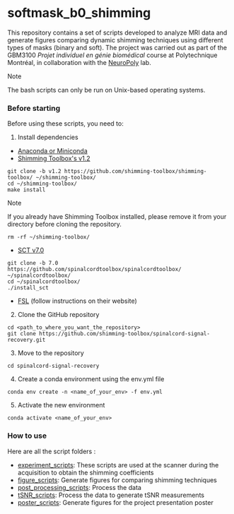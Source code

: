 # softmask_b0_shimming

This repository contains a set of scripts developed to analyze MRI data and generate figures comparing dynamic shimming techniques using different types of masks (binary and soft). The project was carried out as part of the GBM3100 _Projet individuel en génie biomédical_ course at Polytechnique Montréal, in collaboration with the [NeuroPoly](https://neuro.polymtl.ca) lab.

> [!NOTE]  
> The bash scripts can only be run on Unix-based operating systems.

### Before starting

Before using these scripts, you need to:
1. Install dependencies
* [Anaconda or Miniconda](https://www.anaconda.com/download/success)
* [Shimming Toolbox's v1.2](https://github.com/shimming-toolbox/shimming-toolbox/releases/tag/v1.2)
```
git clone -b v1.2 https://github.com/shimming-toolbox/shimming-toolbox/ ~/shimming-toolbox/
cd ~/shimming-toolbox/
make install
```
>[!NOTE]
> If you already have Shimming Toolbox installed, please remove it from your directory before cloning the repository.
```
rm -rf ~/shimming-toolbox/
```
* [SCT v7.0](https://github.com/spinalcordtoolbox/spinalcordtoolbox/releases/tag/7.0)
```
git clone -b 7.0 https://github.com/spinalcordtoolbox/spinalcordtoolbox/ ~/spinalcordtoolbox/
cd ~/spinalcordtoolbox/
./install_sct
```
* [FSL](https://fsl.fmrib.ox.ac.uk/fsl/docs/#/install/index) (follow instructions on their website)
2. Clone the GitHub repository
```
cd <path_to_where_you_want_the_repository>
git clone https://github.com/shimming-toolbox/spinalcord-signal-recovery.git
```
3. Move to the repository
```
cd spinalcord-signal-recovery
```
4. Create a conda environment using the env.yml file
```
conda env create -n <name_of_your_env> -f env.yml
```
5. Activate the new environment
```
conda activate <name_of_your_env>
```

### How to use

Here are all the script folders :
* [experiment_scripts](https://github.com/AntoineGuenette/softmask_b0_shimming/tree/main/experiment_scripts): These scripts are used at the scanner during the acquisition to obtain the shimming coefficients
* [figure_scripts](https://github.com/AntoineGuenette/softmask_b0_shimming/tree/main/figure_scripts): Generate figures for comparing shimming techniques
* [post_processing_scripts](https://github.com/AntoineGuenette/softmask_b0_shimming/tree/main/post_processing_scripts): Process the data
* [tSNR_scripts](https://github.com/AntoineGuenette/softmask_b0_shimming/tree/main/tSNR_scripts): Process the data to generate tSNR measurements
* [poster_scripts](https://github.com/AntoineGuenette/softmask_b0_shimming/tree/main/poster_scripts): Generate figures for the project presentation poster
